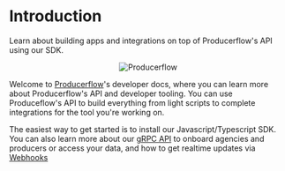 
# Introduction

Learn about building apps and integrations on top of Producerflow's API using our SDK.

<!-- markdownlint-disable MD033 -->
<div align="center">
  <img src="https://framerusercontent.com/images/Sqd0oOCQAQNo92PjocWBUmSjERA.png" alt="Producerflow"/>
</div>
<!-- markdownlint-enable MD033 -->

Welcome to [Producerflow](https://www.producerflow.com)'s developer docs, where you can learn more about Producerflow's API and developer tooling. You can use Produceflow's API to build everything from light scripts to complete integrations for the tool you're working on.

The easiest way to get started is to install our Javascript/Typescript SDK. You can also learn more about our [gRPC API](grpc/getting-started-with-grpc) to onboard agencies and producers or access your data, and how to get realtime updates via [Webhooks](grpc/webhooks)
